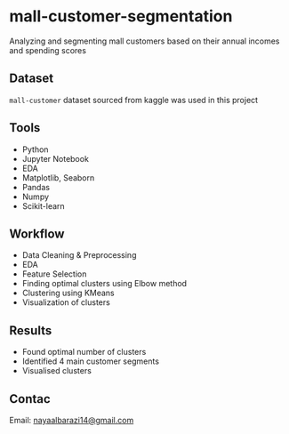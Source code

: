 # mall-customer-segmentation
Analyzing and segmenting mall customers based on their annual incomes and spending scores

## Dataset
`mall-customer` dataset sourced from kaggle was used in this project

## Tools
- Python
- Jupyter Notebook
- EDA
- Matplotlib, Seaborn
- Pandas
- Numpy
- Scikit-learn

## Workflow
- Data Cleaning & Preprocessing
- EDA
- Feature Selection
- Finding optimal clusters using Elbow method
- Clustering using KMeans
- Visualization of clusters


## Results
- Found optimal number of clusters 
- Identified 4 main customer segments
- Visualised clusters

## Contac
Email: nayaalbarazi14@gmail.com

